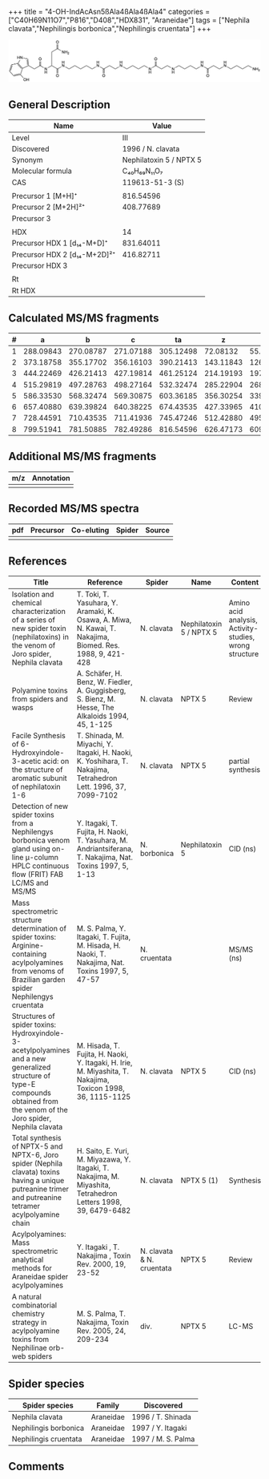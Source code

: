 +++
title = "4-OH-IndAcAsn5ßAla4ßAla4ßAla4"
categories = ["C40H69N11O7","P816","D408","HDX831",
"Araneidae"]
tags = ["Nephila clavata","Nephilingis borbonica","Nephilingis cruentata"]
+++

![](/img/4-OH-IndAcAsn5bAla4bAla4bAla4.png)

## General Description

| Name                         | Value                   |
|------------------------------|-------------------------|
| Level                        | III                     |
| Discovered                   | 1996 / N. clavata       |
| Synonym                      | Nephilatoxin 5 / NPTX 5 |
| Molecular formula            | C₄₀H₆₉N₁₁O₇             |
| CAS                          | 119613-51-3 (S)         |
|                              |                         |
| Precursor 1 [M+H]⁺           | 816.54596               |
| Precursor 2 [M+2H]²⁺         | 408.77689               |
| Precursor 3                  |                         |
|                              |                         |
| HDX                          | 14                      |
| Precursor HDX 1 [d₁₄-M+D]⁺   | 831.64011               |
| Precursor HDX 2 [d₁₄-M+2D]²⁺ | 416.82711               |
| Precursor HDX 3              |                         |
|                              |                         |
| Rt                           |                         |
| Rt HDX                       |                         |

## Calculated MS/MS fragments

| # | a         | b         | c         | ta        | z         | y         | tz        |
|---|-----------|-----------|-----------|-----------|-----------|-----------|-----------|
| 1 | 288.09843 | 270.08787 | 271.07188 | 305.12498 | 72.08132  | 55.05477  | 89.10787  |
| 2 | 373.18758 | 355.17702 | 356.16103 | 390.21413 | 143.11843 | 126.09188 | 160.14498 |
| 3 | 444.22469 | 426.21413 | 427.19814 | 461.25124 | 214.19193 | 197.16538 | 231.21848 |
| 4 | 515.29819 | 497.28763 | 498.27164 | 532.32474 | 285.22904 | 268.20249 | 302.25559 |
| 5 | 586.33530 | 568.32474 | 569.30875 | 603.36185 | 356.30254 | 339.27599 | 373.32909 |
| 6 | 657.40880 | 639.39824 | 640.38225 | 674.43535 | 427.33965 | 410.31310 | 444.36620 |
| 7 | 728.44591 | 710.43535 | 711.41936 | 745.47246 | 512.42880 | 495.40225 | 529.45535 |
| 8 | 799.51941 | 781.50885 | 782.49286 | 816.54596 | 626.47173 | 609.44518 | 643.49828 |

## Additional MS/MS fragments

| m/z       | Annotation |
|-----------|------------|
|           |            |

## Recorded MS/MS spectra

| pdf | Precursor | Co-eluting | Spider    | Source                              |
|-----|-----------|------------|-----------|-------------------------------------|
|     |           |            |           |                                     |

## References

| Title                                                                                                                                                                         | Reference                                                                                                      | Spider                    | Name                    | Content                                                | Link                                                                                                               |
|-------------------------------------------------------------------------------------------------------------------------------------------------------------------------------|----------------------------------------------------------------------------------------------------------------|---------------------------|-------------------------|--------------------------------------------------------|--------------------------------------------------------------------------------------------------------------------|
| Isolation and chemical characterization of a series of new spider toxin (nephilatoxins) in the venom of Joro spider, Nephila clavata                                          | T. Toki, T. Yasuhara, Y. Aramaki, K. Osawa, A. Miwa, N. Kawai, T. Nakajima, Biomed. Res. 1988, 9, 421-428      | N. clavata                | Nephilatoxin 5 / NPTX 5 | Amino acid analysis, Activity-studies, wrong structure | [Link](https://www.jstage.jst.go.jp/article/biomedres/9/6/9_421/_article)                                          |
| Polyamine toxins from spiders and wasps                                                                                                                                       | A. Schäfer, H. Benz, W. Fiedler, A. Guggisberg, S. Bienz, M. Hesse, The Alkaloids 1994, 45, 1-125              | N. clavata                | NPTX 5                  | Review                                                 | [Link](https://www.sciencedirect.com/science/article/pii/S009995980860276X)                                        |
| Facile Synthesis of 6-Hydroxyindole-3-acetic acid: on the structure of aromatic subunit of nephilatoxin 1-6                                                                   | T. Shinada, M. Miyachi, Y. Itagaki, H. Naoki, K. Yoshihara, T. Nakajima, Tetrahedron Lett. 1996, 37, 7099-7102 | N. clavata                | NPTX 5                  | partial synthesis                                      | [Link](https://www.sciencedirect.com/science/article/pii/0040403996015833)                                         |
| Detection of new spider toxins from a Nephilengys borbonica venom gland using on-line µ-column HPLC continuous flow (FRIT) FAB LC/MS and MS/MS                                | Y. Itagaki, T. Fujita, H. Naoki, T. Yasuhara, M. Andriantsiferana, T. Nakajima, Nat. Toxins 1997, 5, 1-13      | N. borbonica              | Nephilatoxin 5          | CID (ns)                                               | [Link](https://onlinelibrary.wiley.com/doi/abs/10.1002/%28SICI%29%281997%295%3A1%3C1%3A%3AAID-NT1%3E3.0.CO%3B2-8)  |
| Mass spectrometric structure determination of spider toxins: Arginine-containing acylpolyamines from venoms of Brazilian garden spider Nephilengys cruentata                  | M. S. Palma, Y. Itagaki, T. Fujita, M. Hisada, H. Naoki, T. Nakajima, Nat. Toxins 1997, 5, 47-57               | N. cruentata              |                         | MS/MS (ns)                                             | [Link](https://onlinelibrary.wiley.com/doi/abs/10.1002/%28SICI%29%281997%295%3A2%3C47%3A%3AAID-NT1%3E3.0.CO%3B2-X) |
| Structures of spider toxins: Hydroxyindole-3-acetylpolyamines and a new generalized structure of type-E compounds obtained from the venom of the Joro spider, Nephila clavata | M. Hisada, T. Fujita, H. Naoki, Y. Itagaki, H. Irie, M. Miyashita, T. Nakajima, Toxicon 1998, 36, 1115-1125    | N. clavata                | NPTX 5                  | CID (ns)                                               | [Link](https://www.sciencedirect.com/science/article/pii/S0041010198000865)                                        |
| Total synthesis of NPTX-5 and NPTX-6, Joro spider (Nephila clavata) toxins having a unique putreanine trimer and putreanine tetramer acylpolyamine chain                      | H. Saito, E. Yuri, M. Miyazawa, Y. Itagaki, T. Nakajima, M. Miyashita, Tetrahedron Letters 1998, 39, 6479-6482 | N. clavata                | NPTX 5 (1)              | Synthesis                                              | [Link](https://www.sciencedirect.com/science/article/pii/S0040403998013793)                                        |
| Acylpolyamines: Mass spectrometric analytical methods for Araneidae spider acylpolyamines                                                                                     | Y. Itagaki , T. Nakajima , Toxin Rev. 2000, 19, 23-52                                                          | N. clavata & N. cruentata | NPTX 5                  | Review                                                 | [Link](https://www.tandfonline.com/doi/abs/10.1081/TXR-100100314)                                                  |
| A natural combinatorial chemistry strategy in acylpolyamine toxins from Nephilinae orb-web spiders                                                                            | M. S. Palma, T. Nakajima, Toxin Rev. 2005, 24, 209-234                                                         | div.                      | NPTX 5                  | LC-MS                                                  | [Link](https://www.tandfonline.com/doi/abs/10.1081/TXR-200057857)                                                  |

## Spider species

| Spider species        | Family    | Discovered         |
|-----------------------|-----------|--------------------|
| Nephila clavata       | Araneidae | 1996 / T. Shinada  |
| Nephilingis borbonica | Araneidae | 1997 / Y. Itagaki  |
| Nephilingis cruentata | Araneidae | 1997 / M. S. Palma |

## Comments